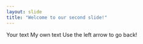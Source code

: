 ```yaml
---
layout: slide
title: "Welcome to our second slide!"
---
```

Your text
My own text
Use the left arrow to go back!
